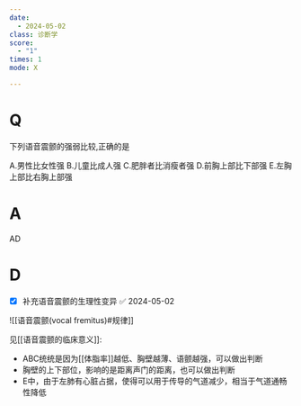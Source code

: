```yaml
---
date:
  - 2024-05-02
class: 诊断学
score:
  - "1"
times: 1
mode: X

---
```



# Q
下列语音震颤的强弱比较,正确的是

A.男性比女性强
B.儿童比成人强
C.肥胖者比消瘦者强
D.前胸上部比下部强
E.左胸上部比右胸上部强

# A

AD



# D

- [x] 补充语音震颤的生理性变异 ✅ 2024-05-02

![[语音震颤(vocal fremitus)#规律]]

见[[语音震颤的临床意义]]:
- ABC统统是因为[[体脂率]]越低、胸壁越薄、语颤越强，可以做出判断
- 胸壁的上下部位，影响的是距离声门的距离，也可以做出判断
- E中，由于左肺有心脏占据，使得可以用于传导的气道减少，相当于气道通畅性降低
